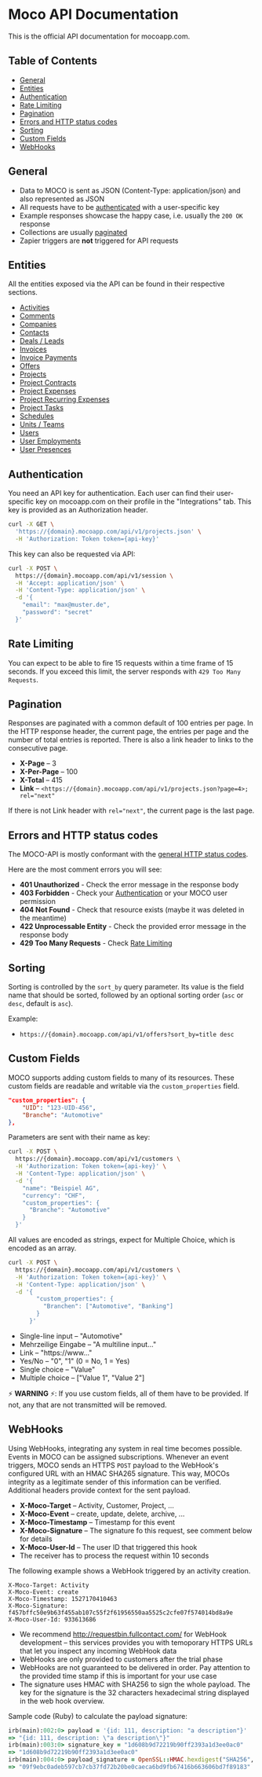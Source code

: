 # Moco API Documentation

This is the official API documentation for mocoapp.com.

## Table of Contents

* [General](#general)
* [Entities](#entities)
* [Authentication](#authentication)
* [Rate Limiting](#rate-limiting)
* [Pagination](#pagination)
* [Errors and HTTP status codes](#errors-and-http-status-codes)
* [Sorting](#sorting)
* [Custom Fields](#custom-fields)
* [WebHooks](#webhooks)

## General

* Data to MOCO is sent as JSON (Content-Type: application/json) and also represented as JSON
* All requests have to be [authenticated](#authentication) with a user-specific key
* Example responses showcase the happy case, i.e. usually the `200 OK` response
* Collections are usually [paginated](#pagination)
* Zapier triggers are **not** triggered for API requests

## Entities

All the entities exposed via the API can be found in their respective sections.

* [Activities](sections/activities.md)
* [Comments](sections/comments.md)
* [Companies](sections/companies.md)
* [Contacts](sections/contacts.md)
* [Deals / Leads](sections/deals.md)
* [Invoices](sections/invoices.md)
* [Invoice Payments](sections/invoice_payments.md)
* [Offers](sections/offers.md)
* [Projects](sections/projects.md)
* [Project Contracts](sections/project_contracts.md)
* [Project Expenses](sections/project_expenses.md)
* [Project Recurring Expenses](sections/project_recurring_expenses.md)
* [Project Tasks](sections/project_tasks.md)
* [Schedules](sections/schedules.md)
* [Units / Teams](sections/units.md)
* [Users](sections/users.md)
* [User Employments](sections/employments.md)
* [User Presences](sections/presences.md)

## Authentication

You need an API key for authentication. Each user can find their user-specific key on mocoapp.com on their profile in the "Integrations" tab. This key is provided as an Authorization header.

```bash
curl -X GET \
  'https://{domain}.mocoapp.com/api/v1/projects.json' \
  -H 'Authorization: Token token={api-key}'
```

This key can also be requested via API:

```bash
curl -X POST \
  https://{domain}.mocoapp.com/api/v1/session \
  -H 'Accept: application/json' \
  -H 'Content-Type: application/json' \
  -d '{
    "email": "max@muster.de",
    "password": "secret"
  }'
```

## Rate Limiting

You can expect to be able to fire 15 requests within a time frame of 15 seconds. If you exceed this limit, the server responds with `429 Too Many Requests`.

## Pagination

Responses are paginated with a common default of 100 entries per page. In the HTTP response header, the current page, the entries per page and the number of total entries is reported. There is also a link header to links to the consecutive page.

* **X-Page** – 3
* **X-Per-Page** – 100
* **X-Total** – 415
* **Link** – `<https://{domain}.mocoapp.com/api/v1/projects.json?page=4>; rel="next"`

If there is not Link header with `rel="next"`, the current page is the last page.

## Errors and HTTP status codes

The MOCO-API is mostly conformant with the [general HTTP status codes](https://en.wikipedia.org/wiki/List_of_HTTP_status_codes).

Here are the most comment errors you will see:

* **401 Unauthorized** - Check the error message in the response body
* **403 Forbidden** - Check your [Authentication](#authentication) or your MOCO user permission
* **404 Not Found** - Check that resource exists (maybe it was deleted in the meantime)
* **422 Unprocessable Entity** - Check the provided error message in the response body
* **429 Too Many Requests** - Check [Rate Limiting](#rate-limiting)


## Sorting

Sorting is controlled by the `sort_by` query parameter. Its value is the field name that should be sorted, followed by an optional sorting order (`asc` or `desc`, default is `asc`).

Example:

* `https://{domain}.mocoapp.com/api/v1/offers?sort_by=title desc`

## Custom Fields

MOCO supports adding custom fields to many of its resources. These custom fields are readable and writable via the `custom_properties` field.

```json
"custom_properties": {
    "UID": "123-UID-456",
    "Branche": "Automotive"
},
```


Parameters are sent with their name as key:

```bash
curl -X POST \
  https://{domain}.mocoapp.com/api/v1/customers \
  -H 'Authorization: Token token={api-key}' \
  -H 'Content-Type: application/json' \
  -d '{
    "name": "Beispiel AG",
    "currency": "CHF",
    "custom_properties": {
      "Branche": "Automotive"
    }
  }'
```

All values are encoded as strings, expect for Multiple Choice, which is encoded as an array.

```bash
curl -X POST \
  https://{domain}.mocoapp.com/api/v1/customers \
  -H 'Authorization: Token token={api-key}' \
  -H 'Content-Type: application/json' \
  -d '{
        "custom_properties": {
          "Branchen": ["Automotive", "Banking"]
        }
      }'
```

* Single-line input – "Automotive"
* Mehrzeilige Eingabe – "A multiline input..."
* Link – "https://www..."
* Yes/No – "0", "1" (0 = No, 1 = Yes)
* Single choice – "Value"
* Multiple choice – ["Value 1", "Value 2"]

⚡ **WARNING** ⚡: If you use custom fields, all of them have to be provided. If not, any that are not transmitted will be removed.

## WebHooks

Using WebHooks, integrating any system in real time becomes possible. Events in MOCO can be assigned subscriptions. Whenever an event triggers, MOCO sends an HTTPS `POST` payload to the WebHook's configured URL with an HMAC SHA265 signature. This way, MOCOs integrity as a legitimate sender of this information can be verified. Additional headers provide context for the sent payload.

* **X-Moco-Target** – Activity, Customer, Project, ...
* **X-Moco-Event** – create, update, delete, archive, ...
* **X-Moco-Timestamp** – Timestamp for this event
* **X-Moco-Signature** – The signature fo this request, see comment below for details
* **X-Moco-User-Id** – The user ID that triggered this hook
* The receiver has to process the request within 10 seconds

The following example shows a WebHook triggered by an activity creation.

```
X-Moco-Target: Activity
X-Moco-Event: create
X-Moco-Timestamp: 1527170410463
X-Moco-Signature: f457bffc50e9b63f455ab107c55f2f61956550aa5525c2cfe07f574014bd8a9e
X-Moco-User-Id: 933613686
```

* We recommend http://requestbin.fullcontact.com/ for WebHook development – this services provides you with temoporary HTTPS URLs that let you inspect any incoming WebHook data
* WebHooks are only provided to customers after the trial phase
* WebHooks are not guaranteed to be delivered in order. Pay attention to the provided time stamp if this is important for your use case
* The signature uses HMAC with SHA256 to sign the whole payload. The key for the signature is the 32 characters hexadecimal string displayed in the web hook overview.

Sample code (Ruby) to calculate the payload signature:

```ruby
irb(main):002:0> payload = '{id: 111, description: "a description"}'
=> "{id: 111, description: \"a description\"}"
irb(main):003:0> signature_key = "1d608b9d72219b90ff2393a1d3ee0ac0"
=> "1d608b9d72219b90ff2393a1d3ee0ac0"
irb(main):004:0> payload_signature = OpenSSL::HMAC.hexdigest("SHA256", signature_key, payload)
=> "09f9ebc0adeb597cb7cb37fd72b20be0caeca6bd9fb67416b663606bd7f89183"
```
